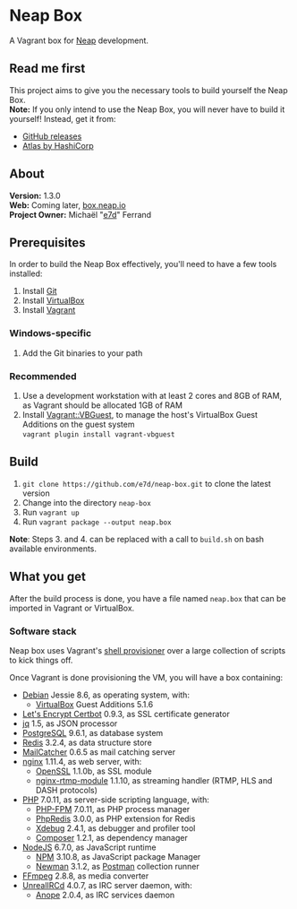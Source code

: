 # Neap Box

A Vagrant box for [Neap](https://github.com/e7d/neap) development.

## Read me first

This project aims to give you the necessary tools to build yourself the Neap Box.  
**Note:** If you only intend to use the Neap Box, you will never have to build it yourself! Instead, get it from:
* [GitHub releases](https://github.com/e7d/neap-box/releases)
* [Atlas by HashiCorp](https://atlas.hashicorp.com/e7d/boxes/neap-box)

## About

**Version:** 1.3.0  
**Web:** Coming later, [box.neap.io](http://box.neap.io)  
**Project Owner:** Michaël "[e7d](https://github.com/e7d)" Ferrand

## Prerequisites

In order to build the Neap Box effectively, you'll need to have a few tools installed:

1. Install [Git](https://git-scm.com)
2. Install [VirtualBox](http://virtualbox.org)
3. Install [Vagrant](http://vagrantup.com)

### Windows-specific ###

1. Add the Git binaries to your path

### Recommended

1. Use a development workstation with at least 2 cores and 8GB of RAM, as Vagrant should be allocated 1GB of RAM
2. Install [Vagrant::VBGuest](https://github.com/dotless-de/vagrant-vbguest), to manage the host's VirtualBox Guest Additions on the guest system  
`vagrant plugin install vagrant-vbguest`

## Build ##

1. `git clone https://github.com/e7d/neap-box.git` to clone the latest version
2. Change into the directory `neap-box`
3. Run `vagrant up`
4. Run `vagrant package --output neap.box`

**Note**: Steps 3. and 4. can be replaced with a call to `build.sh` on bash available environments.

## What you get ##

After the build process is done, you have a file named `neap.box` that can be imported in Vagrant or VirtualBox.

### Software stack ###

Neap box uses Vagrant's [shell provisioner](https://docs.vagrantup.com/v2/provisioning/shell.html) over a large collection of scripts to kick things off.

Once Vagrant is done provisioning the VM, you will have a box containing:

* [Debian](https://www.debian.org/) Jessie 8.6, as operating system, with:
    * [VirtualBox](https://www.virtualbox.org/) Guest Additions 5.1.6
* [Let's Encrypt Certbot](https://certbot.eff.org/) 0.9.3, as SSL certificate generator
* [jq](https://stedolan.github.io/jq/) 1.5, as JSON processor
* [PostgreSQL](http://www.postgresql.org/) 9.6.1, as database system
* [Redis](http://redis.io/) 3.2.4, as data structure store
* [MailCatcher](https://mailcatcher.me/) 0.6.5 as mail catching server
* [nginx](http://nginx.org/) 1.11.4, as web server, with:
    * [OpenSSL](https://www.openssl.org/) 1.1.0b, as SSL module
    * [nginx-rtmp-module](https://github.com/arut/nginx-rtmp-module) 1.1.10, as streaming handler (RTMP, HLS and DASH protocols)
* [PHP](http://php.net/) 7.0.11, as server-side scripting language, with:
    * [PHP-FPM](http://php-fpm.org/) 7.0.11, as PHP process manager
    * [PhpRedis](https://github.com/phpredis/phpredis) 3.0.0, as PHP extension for Redis
    * [Xdebug](http://xdebug.org/) 2.4.1, as debugger and profiler tool
    * [Composer](https://getcomposer.org/) 1.2.1, as dependency manager
* [NodeJS](https://nodejs.org/) 6.7.0, as JavaScript runtime
    * [NPM](https://www.npmjs.com/) 3.10.8, as JavaScript package Manager
    * [Newman](https://github.com/postmanlabs/newman) 3.1.2, as [Postman](http://getpostman.com/) collection runner
* [FFmpeg](https://www.ffmpeg.org/) 2.8.8, as media converter
* [UnrealIRCd](https://www.unrealircd.org/) 4.0.7, as IRC server daemon, with:
    * [Anope](https://www.anope.org/) 2.0.4, as IRC services daemon
